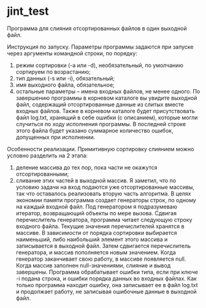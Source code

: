 # jint_test
Программа для слияния отсортированных файлов в один выходной файл.

Инструкция по запуску.
Параметры программы задаются при запуске через аргументы командной строки, по порядку:
1. режим сортировки (-a или -d), необязательный, по умолчанию сортируем по возрастанию;
2. тип данных (-s или -i), обязательный;
3. имя выходного файла, обязательное;
4. остальные параметры – имена входных файлов, не менее одного.
По завершению программы в корневом каталоге вы увидите выходной файл, содержащий отсортированные данные из слитых вместе входных файлов.
Также в корневом каталоге будет присутствовать файл log.txt, хранящий в себе ошибки (с описанием), которые могли случиться по ходу исполнения программы. В последней строке этого файла будет указано суммарное количество ошибок, допущенных при исполнении.


Особенности реализации.
Примитивную сортировку слиянием можно условно разделить на 2 этапа:
1. деление массива до тех пор, пока части не окажутся отсортированными;
2. сливание этих частей в выходной массив.
Я заметил, что по условию задачи на вход подаются уже отсортированные массивы, так что оставалось реализовать вторую часть алгоритма. В целях экономии памяти программа создает генераторы строк, по одному на каждый входной файл. Под генератором я подразумеваю итератор, возвращающий объекты по мере вызова. Сдвигая перечислитель генератора, программа читает следующую строку входного файла. Текущие значения перечислителей хранятся в массиве. В зависимости от порядка сортировки выбирается наименьший, либо наибольший элемент этого массива и записывается в выходной файл. Затем сдвигается перечислитель генератора, и массив пополняется новым значением. Когда генератор заканчивает свою работу, в массиве появляется null. Когда массив заполнен null-значениями, слияние и вывод завершены.
Программа обрабатывает ошибки типа, если при ключе -i подана строка, и ошибки порядка данных во входных файлах. Как только программа находит ошибку, она записывает ее в файл log.txt и продолжает работу, не записывая ошибочные данные в выходной файл.
